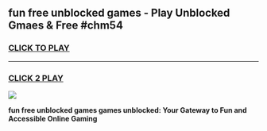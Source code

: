 
## fun free unblocked games - Play Unblocked Gmaes & Free #chm54
<h3>
<a href="https://news.freeplayer.one?title=fun_free_unblocked_games&ref=03M">CLICK TO PLAY</a></h3>
<hr>

<h3>
<a href="https://news.freeplayer.one?title=fun_free_unblocked_games&ref=03M">CLICK 2 PLAY</a>
  
</h3>

<a href="https://news.freeplayer.one?title=fun_free_unblocked_games&ref=03M"><img src="https://clearcache.store/games.png"></a>


**fun free unblocked games games unblocked: Your Gateway to Fun and Accessible Online Gaming**
